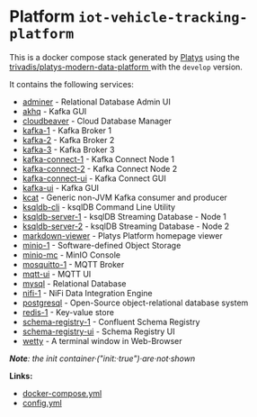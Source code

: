 # Platform `iot-vehicle-tracking-platform`

This is a docker compose stack generated by [Platys](https://github.com/TrivadisPF/platys) using the [ trivadis/platys-modern-data-platform ](https://github.com/TrivadisPF/trivadis/platys-modern-data-platform) with the `develop` version.

It contains the following services:


  * [adminer](https://github.com/TrivadisPF/platys-modern-data-platform/tree/master/documentation/services/adminer.md) -  Relational Database Admin UI
  * [akhq](https://github.com/TrivadisPF/platys-modern-data-platform/tree/master/documentation/services/akhq.md) -  Kafka GUI
  * [cloudbeaver](https://github.com/TrivadisPF/platys-modern-data-platform/tree/master/documentation/services/cloudbeaver.md) -  Cloud Database Manager
  * [kafka-1](https://github.com/TrivadisPF/platys-modern-data-platform/tree/master/documentation/services/kafka.md) -  Kafka Broker 1
  * [kafka-2](https://github.com/TrivadisPF/platys-modern-data-platform/tree/master/documentation/services/kafka.md) -  Kafka Broker 2
  * [kafka-3](https://github.com/TrivadisPF/platys-modern-data-platform/tree/master/documentation/services/kafka.md) -  Kafka Broker 3
  * [kafka-connect-1](https://github.com/TrivadisPF/platys-modern-data-platform/tree/master/documentation/services/kafka-connect.md) -  Kafka Connect Node 1
  * [kafka-connect-2](https://github.com/TrivadisPF/platys-modern-data-platform/tree/master/documentation/services/kafka-connect.md) -  Kafka Connect Node 2
  * [kafka-connect-ui](https://github.com/TrivadisPF/platys-modern-data-platform/tree/master/documentation/services/kafka-connect-ui.md) -  Kafka Connect GUI
  * [kafka-ui](https://github.com/TrivadisPF/platys-modern-data-platform/tree/master/documentation/services/kafka-ui.md) -  Kafka GUI
  * [kcat](https://github.com/TrivadisPF/platys-modern-data-platform/tree/master/documentation/services/kcat.md) -  Generic non-JVM Kafka consumer and producer
  * [ksqldb-cli](https://github.com/TrivadisPF/platys-modern-data-platform/tree/master/documentation/services/ksqldb-cli.md) -  ksqlDB Command Line Utility
  * [ksqldb-server-1](https://github.com/TrivadisPF/platys-modern-data-platform/tree/master/documentation/services/ksqldb.md) -  ksqlDB Streaming Database - Node 1
  * [ksqldb-server-2](https://github.com/TrivadisPF/platys-modern-data-platform/tree/master/documentation/services/ksqldb.md) -  ksqlDB Streaming Database - Node 2
  * [markdown-viewer](https://github.com/TrivadisPF/platys-modern-data-platform/tree/master/documentation/services/markdown-viewer.md) -  Platys Platform homepage viewer
  * [minio-1](https://github.com/TrivadisPF/platys-modern-data-platform/tree/master/documentation/services/minio.md) -  Software-defined Object Storage
  * [minio-mc](https://github.com/TrivadisPF/platys-modern-data-platform/tree/master/documentation/services/minio.md) -  MinIO Console
  * [mosquitto-1](https://github.com/TrivadisPF/platys-modern-data-platform/tree/master/documentation/services/mosquitto.md) -  MQTT Broker
  * [mqtt-ui](https://github.com/TrivadisPF/platys-modern-data-platform/tree/master/documentation/services/hivemq-ui.md) -  MQTT UI
  * [mysql](https://github.com/TrivadisPF/platys-modern-data-platform/tree/master/documentation/services/mysql.md) -  Relational Database
  * [nifi-1](https://github.com/TrivadisPF/platys-modern-data-platform/tree/master/documentation/services/nifi.md) -  NiFi Data Integration Engine
  * [postgresql](https://github.com/TrivadisPF/platys-modern-data-platform/tree/master/documentation/services/postgresql.md) -  Open-Source object-relational database system
  * [redis-1](https://github.com/TrivadisPF/platys-modern-data-platform/tree/master/documentation/services/redis.md) -  Key-value store
  * [schema-registry-1](https://github.com/TrivadisPF/platys-modern-data-platform/tree/master/documentation/services/schema-registry.md) -  Confluent Schema Registry
  * [schema-registry-ui](https://github.com/TrivadisPF/platys-modern-data-platform/tree/master/documentation/services/schema-registry-ui.md) -  Schema Registry UI
  * [wetty](https://github.com/TrivadisPF/platys-modern-data-platform/tree/master/documentation/services/wetty.md) -  A terminal window in Web-Browser

_**Note**: the init container·("init:·true")·are·not·shown_

**Links:**

 * [docker-compose.yml](./docker-compose.yml)
 * [config.yml](./config.yml)